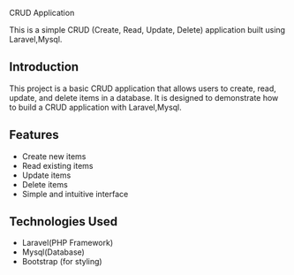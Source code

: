 CRUD Application

This is a simple CRUD (Create, Read, Update, Delete) application built using Laravel,Mysql.

## Introduction

This project is a basic CRUD application that allows users to create, read, update, and delete items in a database. It is designed to demonstrate how to build a CRUD application with Laravel,Mysql.

## Features

- Create new items 
- Read existing items
- Update items
- Delete items
- Simple and intuitive interface

## Technologies Used

- Laravel(PHP Framework)
- Mysql(Database)
- Bootstrap (for styling)

